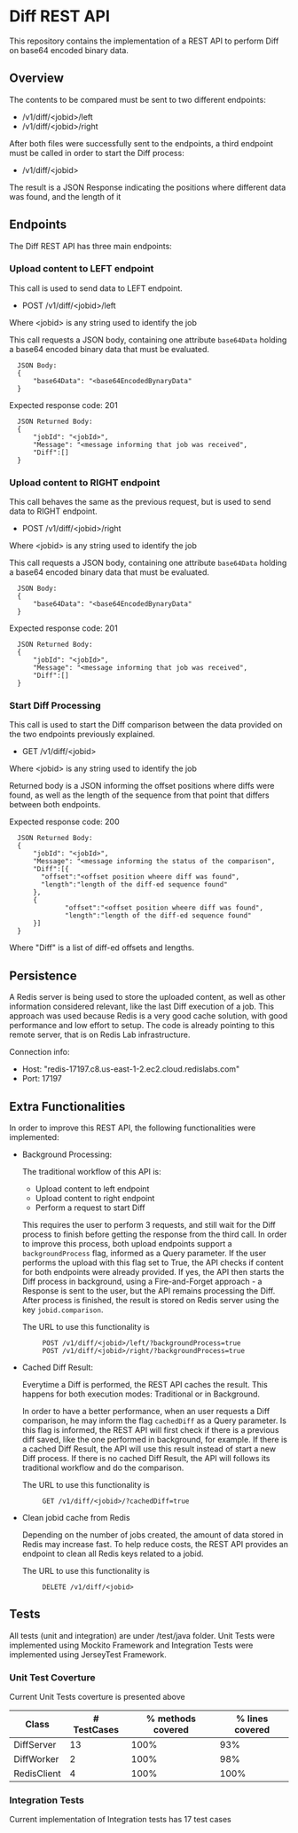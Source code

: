 # Diff REST API
This repository contains the implementation of a REST API to perform Diff on base64 encoded binary data.

## Overview

The contents to be compared must be sent to two different endpoints:
- /v1/diff/\<jobid>/left
- /v1/diff/\<jobid>/right

After both files were successfully sent to the endpoints, a third endpoint must be called in order to start the Diff 
process:

- /v1/diff/\<jobid>

The result is a JSON Response indicating the positions where different data was found, and the length of it

## Endpoints

The Diff REST API has three main endpoints:

### Upload content to LEFT endpoint

This call is used to send data to LEFT endpoint.

- POST /v1/diff/\<jobid>/left

Where \<jobid> is any string used to identify the job
 
This call requests a JSON body, containing one attribute `base64Data` holding a base64 encoded binary data that must be
evaluated.  
 
```
  JSON Body:
  {
      "base64Data": "<base64EncodedBynaryData"
  }
   ```

Expected response code: 201

```
  JSON Returned Body:
  {
      "jobId": "<jobId>",
      "Message": "<message informing that job was received",
      "Diff":[]
  }
```


### Upload content to RIGHT endpoint

This call behaves the same as the previous request, but is used to send data to RIGHT endpoint.

- POST /v1/diff/\<jobid>/right

Where \<jobid> is any string used to identify the job
 
This call requests a JSON body, containing one attribute `base64Data` holding a base64 encoded binary data that must be 
evaluated.
  
```
  JSON Body:
  {
      "base64Data": "<base64EncodedBynaryData"
  }
```

Expected response code: 201

```
  JSON Returned Body:
  {
      "jobId": "<jobId>",
      "Message": "<message informing that job was received",
      "Diff":[]
  }
```

### Start Diff Processing

This call is used to start the Diff comparison between the data provided on the two endpoints previously explained.

- GET /v1/diff/\<jobid>

Where \<jobid> is any string used to identify the job
 
Returned body is a JSON informing the offset positions where diffs were found, as well as the length of the sequence 
from that point that differs between both endpoints. 
 
Expected response code: 200
 
```
  JSON Returned Body:
  {
      "jobId": "<jobId>",
      "Message": "<message informing the status of the comparison",
      "Diff":[{
        "offset":"<offset position wheere diff was found",
        "length":"length of the diff-ed sequence found"
      },
      {
              "offset":"<offset position wheere diff was found",
              "length":"length of the diff-ed sequence found"
      }]
  }
```

Where "Diff" is a list of diff-ed offsets and lengths. 


## Persistence 

A Redis server is being used to store the uploaded content, as well as other information considered relevant, 
like the last Diff execution of a job. This approach was used because Redis is a very good cache solution, with 
 good performance and low effort to setup. The code is already pointing to this remote server, that is on Redis Lab 
 infrastructure.

Connection info:
- Host: "redis-17197.c8.us-east-1-2.ec2.cloud.redislabs.com"
- Port: 17197


## Extra Functionalities

In order to improve this REST API, the following functionalities were implemented:

- Background Processing:

    The traditional workflow of this API is:
    - Upload content to left endpoint
    - Upload content to right endpoint
    - Perform a request to start Diff
    
    This requires the user to perform 3 requests, and still wait for the Diff process to finish before getting the response from the third call.
    In order to improve this process, both upload endpoints support a `backgroundProcess` flag, informed as a Query parameter. 
    If the user performs the upload with this flag set to True, the API checks if content for both endpoints were already provided. 
    If yes, the API then starts the Diff process in background, using a Fire-and-Forget approach - a Response is sent to the user, 
    but the API remains processing the Diff. After process is finished, the result is stored on Redis server using the key `jobid.comparison`.
     
    The URL to use this functionality is
    
    ```
         POST /v1/diff/<jobid>/left/?backgroundProcess=true
         POST /v1/diff/<jobid>/right/?backgroundProcess=true
    ```
     
- Cached Diff Result:

    Everytime a Diff is performed, the REST API caches the result. This happens for both execution modes: Traditional or in Background.
    
    In order to have a better performance, when an user requests a Diff comparison, he may inform the flag `cachedDiff` as a Query parameter.
    Is this flag is informed, the REST API will first check if there is a previous diff saved, like the one performed in background, for example.
    If there is a cached Diff Result, the API will use this result instead of start a new Diff process. If there is no cached Diff Result, 
    the API will follows its traditional workflow and do the comparison.
     
    The URL to use this functionality is
        
     ```
          GET /v1/diff/<jobid>/?cachedDiff=true
     ```
     
- Clean jobid cache from Redis

    Depending on the number of jobs created, the amount of data stored in Redis may increase fast. To help reduce costs, the REST API provides 
    an endpoint to clean all Redis keys related to a jobid. 
    
    The URL to use this functionality is

     ```
          DELETE /v1/diff/<jobid>
     ```

## Tests

All tests (unit and integration) are under /test/java folder. Unit Tests were implemented using Mockito Framework and 
Integration Tests were implemented using JerseyTest Framework.
 
### Unit Test Coverture

Current Unit Tests coverture is presented above
 
Class | # TestCases | % methods covered | % lines covered
--- | --- | --- | ---
DiffServer | 13 | 100% | 93%
DiffWorker | 2 | 100% | 98%
RedisClient | 4 | 100% | 100%
 
### Integration Tests

Current implementation of Integration tests has 17 test cases

